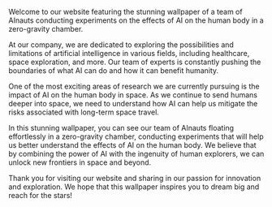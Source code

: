 <!--
Write me content for website with wallpaper "A team of AInauts in a zero-gravity chamber conducting experiments on the effects of AI on the human body."
-->

<!--font:Poppins.-->

Welcome to our website featuring the stunning wallpaper of a team of AInauts conducting experiments on the effects of AI on the human body in a zero-gravity chamber. 

At our company, we are dedicated to exploring the possibilities and limitations of artificial intelligence in various fields, including healthcare, space exploration, and more. Our team of experts is constantly pushing the boundaries of what AI can do and how it can benefit humanity.

One of the most exciting areas of research we are currently pursuing is the impact of AI on the human body in space. As we continue to send humans deeper into space, we need to understand how AI can help us mitigate the risks associated with long-term space travel.

In this stunning wallpaper, you can see our team of AInauts floating effortlessly in a zero-gravity chamber, conducting experiments that will help us better understand the effects of AI on the human body. We believe that by combining the power of AI with the ingenuity of human explorers, we can unlock new frontiers in space and beyond.

Thank you for visiting our website and sharing in our passion for innovation and exploration. We hope that this wallpaper inspires you to dream big and reach for the stars!
